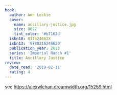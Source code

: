 ```yaml
---
book:
  author: Ann Leckie
  cover:
    name: ancillary-justice.jpg
    size: 8077
    tint_color: '#b7162d'
  isbn10: 031624662X
  isbn13: '9780316246620'
  publication_year: 2013
  series: 'Imperial Radch #1'
  title: Ancillary Justice
review:
  date_read: '2019-02-11'
  rating: 4
---
```


see <https://alexwlchan.dreamwidth.org/15259.html>